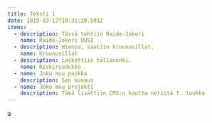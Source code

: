 ```yaml
---
title: Teksti 1
date: 2019-03-17T19:31:20.591Z
items:
  - description: Tässä tehtiin Raide-Jokeri
    name: Raide-Jokeri UUSI
  - description: Hienoa, saatiin kruunusillat.
    name: Kruunusillat
  - description: Laskettiin tällanenki.
    name: Riskiruudukko
  - name: Joku muu paikka
    description: Sen kuvaus
  - name: Joku muu projekti
    description: Tämä lisättiin CMS:n kautta netistä t. tuukka
---
```

a